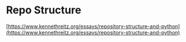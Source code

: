 # Repo Structure 
[https://www.kennethreitz.org/essays/repository-structure-and-python](https://www.kennethreitz.org/essays/repository-structure-and-python)
